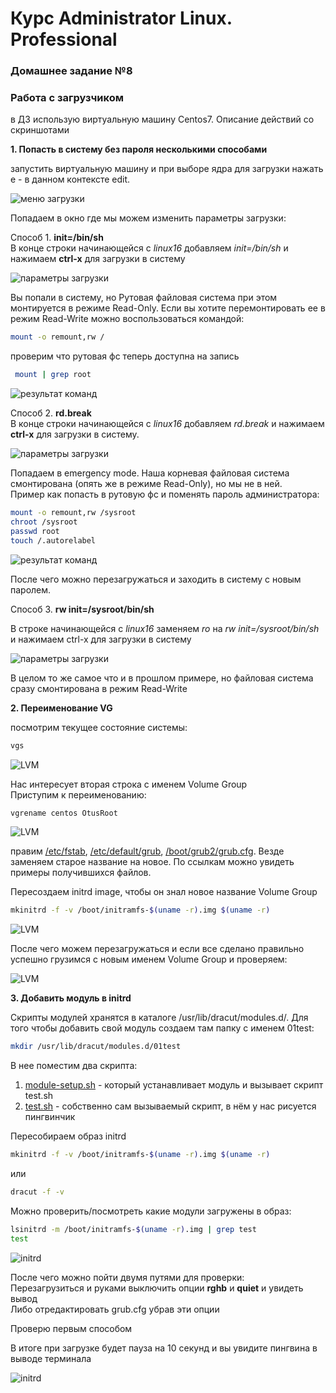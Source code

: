 # Курс Administrator Linux. Professional

### Домашнее задание №8
### Работа с загрузчиком

в ДЗ использую виртуальную машину Centos7. Описание действий со скриншотами

**1. Попасть в систему без пароля несколькими способами**  
  
запустить виртуальную машину и при выборе ядра для загрузки нажать e - в
данном контексте edit. 

![меню загрузки](menu1_1.png)

Попадаем в окно где мы можем изменить параметры загрузки:

Способ 1. **init=/bin/sh**  
В конце строки начинающейся с *linux16* добавляем *init=/bin/sh* и нажимаем **сtrl-x** для загрузки в систему  

![параметры загрузки](menu1_2.png)

Вы попали в систему, но Рутовая файловая система при этом монтируется в режиме Read-Only. Если вы хотите перемонтировать ее в
режим Read-Write можно воспользоваться командой:  

```bash
mount -o remount,rw /
```
проверим что рутовая фс теперь доступна на запись  
```bash
 mount | grep root
 ```
![результат команд](shell1.png)


Способ 2. **rd.break**  
В конце строки начинающейся с *linux16* добавляем *rd.break* и нажимаем **сtrl-x** для загрузки в систему.  

![параметры загрузки](menu2_2.png)

Попадаем в emergency mode. Наша корневая файловая система смонтирована (опять же в режиме Read-Only), но мы не в ней.  
Пример как попасть в рутовую фс и поменять пароль администратора:  
```bash
mount -o remount,rw /sysroot
chroot /sysroot
passwd root
touch /.autorelabel
```
![результат команд](shell2_2.png)

После чего можно перезагружаться и заходить в систему с новым паролем.  

Способ 3. **rw init=/sysroot/bin/sh**

В строке начинающейся с *linux16* заменяем *ro* на *rw init=/sysroot/bin/sh* и нажимаем сtrl-x
для загрузки в систему  

![параметры загрузки](menu3_2.png)

В целом то же самое что и в прошлом примере, но файловая система сразу
смонтирована в режим Read-Write  


**2. Переименование VG**  

посмотрим текущее состояние системы:  

```bash
vgs
```
![LVM](shell_lvm1.png)

Нас интересует вторая строка с именем Volume Group  
Приступим к переименованию:  
```bash
vgrename centos OtusRoot
```
![LVM](shell_lvm2.png)


правим [/etc/fstab](fstab), [/etc/default/grub](grub), [/boot/grub2/grub.cfg](grub.gfg). Везде заменяем старое
название на новое. По ссылкам можно увидеть примеры получившихся файлов.

Пересоздаем initrd image, чтобы он знал новое название Volume Group
```bash
mkinitrd -f -v /boot/initramfs-$(uname -r).img $(uname -r)
```

![LVM](shell_lvm3.png)


После чего можем перезагружаться и если все сделано правильно успешно грузимся с новым именем Volume Group и проверяем:  

![LVM](shell_lvm4.png)


**3. Добавить модуль в initrd**  

Скрипты модулей хранятся в каталоге /usr/lib/dracut/modules.d/. Для того чтобы добавить свой модуль создаем там папку с именем 01test:  
```bash
mkdir /usr/lib/dracut/modules.d/01test
```
В нее поместим два скрипта:  
1. [module-setup.sh](module-setup.sh) - который устанавливает модуль и вызывает скрипт test.sh  
2. [test.sh](test.sh) - собственно сам вызываемый скрипт, в нём у нас рисуется пингвинчик  

Пересобираем образ initrd  
```bash
mkinitrd -f -v /boot/initramfs-$(uname -r).img $(uname -r)
```
или  
```bash
dracut -f -v
```
Можно проверить/посмотреть какие модули загружены в образ:  

```bash
lsinitrd -m /boot/initramfs-$(uname -r).img | grep test
test
```
![initrd](iintrd1.png)
 
После чего можно пойти двумя путями для проверки:  
Перезагрузиться и руками выключить опции **rghb** и **quiet** и увидеть вывод  
Либо отредактировать grub.cfg убрав эти опции  

Проверю первым способом  

В итоге при загрузке будет пауза на 10 секунд и вы увидите пингвина в выводе
терминала


![initrd](iintrd2.png)


